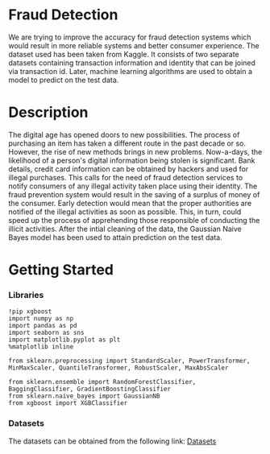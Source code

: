 # Fraud Detection
We are trying to improve the accuracy for fraud detection systems which would result in more reliable systems and better consumer experience. The dataset used has been taken from Kaggle. It consists of two separate datasets containing transaction information and identity that can be joined via transaction id. Later, machine learning algorithms are used to obtain a model to predict on the test data.

# Description

The digital age has opened doors to new possibilities. The process of purchasing an item has taken a different route in the past decade or so. However, the rise of new methods brings in new problems. Now-a-days, the likelihood of a person's digital information being stolen is significant. Bank details, credit card information can be obtained by hackers and used for illegal purchases. This calls for the need of fraud detection services to notify consumers of any illegal activity taken place using their identity. The fraud prevention system would result in the saving of a surplus of money of the consumer. Early detection would mean that the proper authorities are notified of the illegal activities as soon as possible. This, in turn, could speed up the process of apprehending those responsible of conducting the illicit activities. After the intial cleaning of the data, the Gaussian Naive Bayes model has been used to attain prediction on the test data.

# Getting Started
### Libraries

```
!pip xgboost
import numpy as np 
import pandas as pd
import seaborn as sns
import matplotlib.pyplot as plt
%matplotlib inline

from sklearn.preprocessing import StandardScaler, PowerTransformer, MinMaxScaler, QuantileTransformer, RobustScaler, MaxAbsScaler

from sklearn.ensemble import RandomForestClassifier, BaggingClassifier, GradientBoostingClassifier
from sklearn.naive_bayes import GaussianNB
from xgboost import XGBClassifier
```

### Datasets
The datasets can be obtained from the following link: [Datasets](https://www.kaggle.com/c/ieee-fraud-detection/data)


